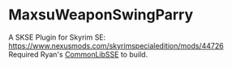 # MaxsuWeaponSwingParry

A SKSE Plugin for Skyrim SE: https://www.nexusmods.com/skyrimspecialedition/mods/44726  
Required Ryan's [CommonLibSSE](https://github.com/Ryan-rsm-McKenzie/CommonLibSSE) to build.
